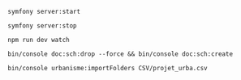 `symfony server:start`

`symfony server:stop`

`npm run dev watch`

`bin/console doc:sch:drop --force && bin/console doc:sch:create`

`bin/console urbanisme:importFolders CSV/projet_urba.csv`